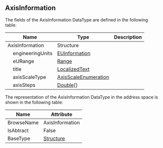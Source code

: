 <!-- datatype -->
## AxisInformation
<!-- end of description -->
The fields of the AxisInformation DataType are defined in the following table:  

|Name|Type|Description|
|---|---|---|
|AxisInformation|Structure||
|&nbsp;&nbsp;&nbsp;&nbsp;engineeringUnits|[EUInformation](../../../Part8/DataTypes/EUInformation/readme.md)||
|&nbsp;&nbsp;&nbsp;&nbsp;eURange|[Range](../../../Part8/DataTypes/Range/readme.md)||
|&nbsp;&nbsp;&nbsp;&nbsp;title|[LocalizedText](../../../Part3/DataTypes/LocalizedText/readme.md)||
|&nbsp;&nbsp;&nbsp;&nbsp;axisScaleType|[AxisScaleEnumeration](../../../Part8/DataTypes/AxisScaleEnumeration/readme.md)||
|&nbsp;&nbsp;&nbsp;&nbsp;axisSteps|[Double](../../../Part3/DataTypes/Double/readme.md)[]||

The representation of the AxisInformation DataType in the address space is shown in the following table:  

|Name|Attribute|
|---|---|
|BrowseName|AxisInformation|
|IsAbtract|False|
|BaseType|[Structure](../../../Part3/DataTypes/Structure/readme.md)|

